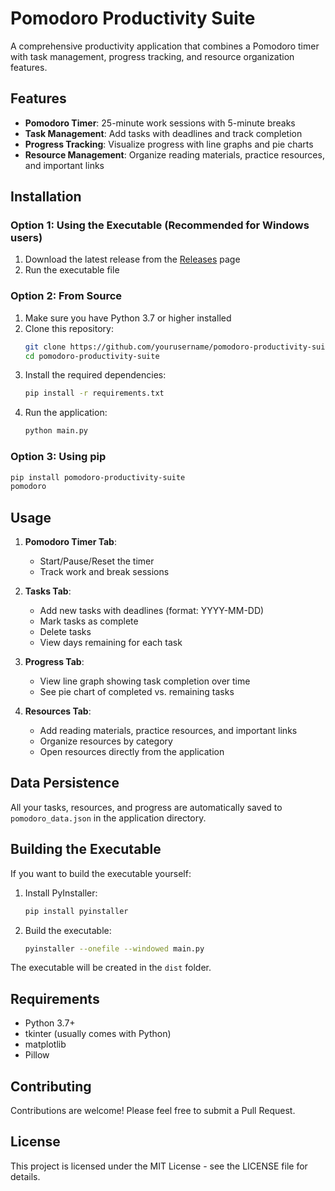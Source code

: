 # Pomodoro Productivity Suite

A comprehensive productivity application that combines a Pomodoro timer with task management, progress tracking, and resource organization features.

## Features

- **Pomodoro Timer**: 25-minute work sessions with 5-minute breaks
- **Task Management**: Add tasks with deadlines and track completion
- **Progress Tracking**: Visualize progress with line graphs and pie charts
- **Resource Management**: Organize reading materials, practice resources, and important links

## Installation

### Option 1: Using the Executable (Recommended for Windows users)

1. Download the latest release from the [Releases](https://github.com/yourusername/pomodoro-productivity-suite/releases) page
2. Run the executable file

### Option 2: From Source

1. Make sure you have Python 3.7 or higher installed
2. Clone this repository:
   ```bash
   git clone https://github.com/yourusername/pomodoro-productivity-suite.git
   cd pomodoro-productivity-suite
   ```
3. Install the required dependencies:
   ```bash
   pip install -r requirements.txt
   ```
4. Run the application:
   ```bash
   python main.py
   ```

### Option 3: Using pip

```bash
pip install pomodoro-productivity-suite
pomodoro
```

## Usage

1. **Pomodoro Timer Tab**:

   - Start/Pause/Reset the timer
   - Track work and break sessions

2. **Tasks Tab**:

   - Add new tasks with deadlines (format: YYYY-MM-DD)
   - Mark tasks as complete
   - Delete tasks
   - View days remaining for each task

3. **Progress Tab**:

   - View line graph showing task completion over time
   - See pie chart of completed vs. remaining tasks

4. **Resources Tab**:
   - Add reading materials, practice resources, and important links
   - Organize resources by category
   - Open resources directly from the application

## Data Persistence

All your tasks, resources, and progress are automatically saved to `pomodoro_data.json` in the application directory.

## Building the Executable

If you want to build the executable yourself:

1. Install PyInstaller:

   ```bash
   pip install pyinstaller
   ```

2. Build the executable:
   ```bash
   pyinstaller --onefile --windowed main.py
   ```

The executable will be created in the `dist` folder.

## Requirements

- Python 3.7+
- tkinter (usually comes with Python)
- matplotlib
- Pillow

## Contributing

Contributions are welcome! Please feel free to submit a Pull Request.

## License

This project is licensed under the MIT License - see the LICENSE file for details.
